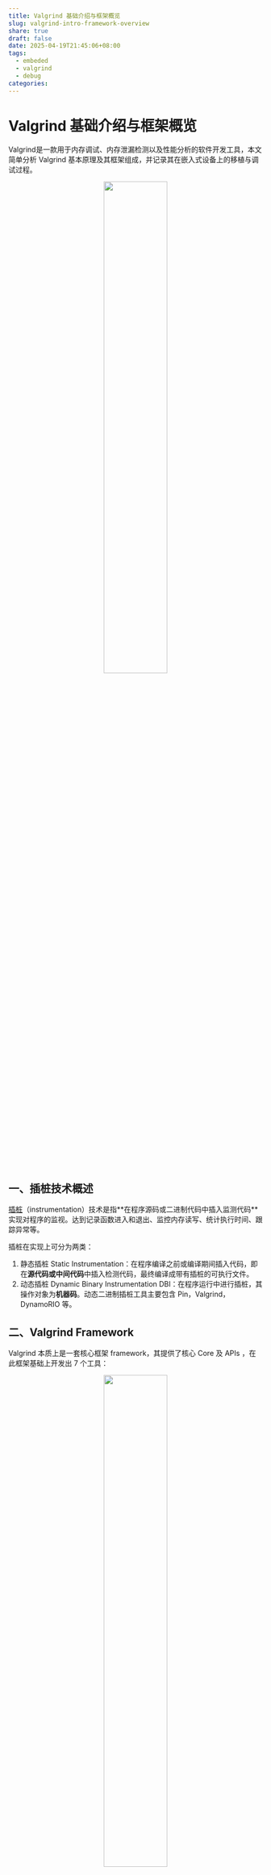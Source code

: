 ```yaml
---
title: Valgrind 基础介绍与框架概览
slug: valgrind-intro-framework-overview
share: true
draft: false
date: 2025-04-19T21:45:06+08:00
tags:
  - embeded
  - valgrind
  - debug
categories:
---
```



# Valgrind 基础介绍与框架概览

Valgrind是一款用于内存调试、内存泄漏检测以及性能分析的软件开发工具，本文简单分析 Valgrind 基本原理及其框架组成，并记录其在嵌入式设备上的移植与调试过程。

<center>
<img src="https://img.jaxwang.top/2025/05/58dd96be77f8cf9442f0177a402fc258.png" width="50%" height="50%">
</center>

## 一、插桩技术概述

   [插桩](https://en.wikipedia.org/wiki/Instrumentation_(computer_programming))（instrumentation）技术是指**在程序源码或二进制代码中插入监测代码**实现对程序的监视。达到记录函数进入和退出、监控内存读写、统计执行时间、跟踪异常等。

插桩在实现上可分为两类：
1. 静态插桩 Static Instrumentation：在程序编译之前或编译期间插入代码，即在**源代码或中间代码**中插入检测代码，最终编译成带有插桩的可执行文件。
2. 动态插桩 Dynamic Binary Instrumentation DBI：在程序运行中进行插桩，其操作对象为**机器码**。动态二进制插桩工具主要包含 Pin，Valgrind，DynamoRIO 等。

## 二、Valgrind Framework

Valgrind 本质上是一套核心框架 framework，其提供了核心 Core 及 APIs ，在此框架基础上开发出 7 个工具：

<center>
<img src="https://img.jaxwang.top/2025/05/ca0ba156ff8f0203ba14b1e713ea4318.png" width="50%" height="50%">
</center>


|   工具  | 描述    |
| --- | --- |
|Memcheck |内存错误检测，用于检测内存泄漏、越界访问、使用未初始化内存等内存相关错误|
|Helgrind |线程错误检测，检测数据竞争（race conditions）和死锁|
| DRD| 线程错误检测，使用与 Helgrind 不同技术|
|Cachegrind |缓存和分支预测分析|
| Callgrind |基于 Cachegrind，但额外生成调用图，分析函数调用及其性能影响|
|Massif|堆内存使用分析工具，帮助找出内存使用高峰及其来源|
|DHAT |分析堆内存分配和释放的详细情况|

## 三、嵌入式平台调试 memory leak

1. 指定 `toolchains`

```
export GCC_PATH=/your_path_for_linaro/bin
export CC=${GCC_PATH}/aarch64-linux-gnu-gcc
export LD=${GCC_PATH}/aarch64-linux-gnu-ld
export AR=${GCC_PATH}/aarch64-linux-gnu-ar
```

2. 编译配置

```
cd valgrind
./autogen.sh
./configure --prefix=`pwd`/Inst --host=aarch64-unknown-linux --enable-only64bit
```

3. 编译安装

```
make -j4 install
```

4. 准备带有 debug info 的 libc

valgrind 需要使用带调试信息的 `libc`，否则会报 `cannot be set up` 错误，`libc` 可以在交叉编译工具链中找到。

```
$ find . -name "*ld*.so"
./aarch64-linux-gnu/libc/lib/ld-2.25.so
$ file ./aarch64-linux-gnu/libc/lib/ld-
ld-2.25.so             ld-linux-aarch64.so.1
$ file ./aarch64-linux-gnu/libc/lib/ld-2.25.so
./aarch64-linux-gnu/libc/lib/ld-2.25.so: ELF 64-bit LSB shared object, ARM aarch64, version 1 (SYSV), dynamically linked, BuildID[sha1]=73b23c16ff9fe3eab046636cd9dd6db9d3309f27, with debug_info, not stripped
```

5. 开始检测

将编译产生的工具目录和 `libc` 放入板子，启动 valgrind.

```
export VALGRIND_LIB=/libexec/valgrind && valgrind --tool=memcheck --leak-check=full /tmp/ld-2.28.so program
```

如果调试的 daemon 程序，可以在运行一段时间后通过 `SIGTERM` 信号终止 `valgrind` 获取结果。


## References

valgrind.org https://valgrind.org/

https://www.cnblogs.com/yucloud/p/armbuild_valgrind3.html

https://valgrind.org/downloads/repository.html

论文 模糊测试中的静态插桩技术 https://crad.ict.ac.cn/cn/article/pdf/preview/10.7544/issn1000-1239.202220883.pdf

论文 Valgrind: A Framework for Heavyweight Dynamic Binary Instrumentation https://valgrind.org/docs/valgrind2007.pdf

https://zhuanlan.zhihu.com/p/382100526

https://robotchaox.github.io/linux-tool/valgrind%E5%86%85%E5%AD%98%E6%A3%80%E6%B5%8B.html

https://www.semanticscholar.org/paper/Runtime-Overhead-Reduction-in-Automated-Parallel-Hoshi-Ootsu/3035e38a830e14daf02d55c13037f101e55b0246